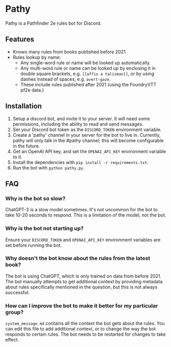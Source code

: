 # Pathy

Pathy is a Pathfinder 2e rules bot for Discord.

## Features

- Knows many rules from books published before 2021.
- Rules lookup by name:
  - Any single-word rule or name will be looked up automatically.
  - Any multi-word rule or name can be looked up by enclosing it in double square brackets, e.g. `[[affix a talisman]]`, or by using dashes instead of spaces, e.g. `avert-gaze`.
  - These include rules published after 2021 (using the FoundryVTT pf2e data.)

## Installation

1. Setup a discord bot, and invite it to your server.  It will need some permissions, including the ability to read and send messages.
2. Set your Discord bot token as the `DISCORD_TOKEN` environment variable.
3. Create a 'pathy' channel in your server for the bot to live in.  Currently, pathy will only talk in the #pathy channel; this will  become configurable in the future.
4. Get an OpenAI API key, and set the `OPENAI_API_KEY` environment variable to it.
5. Install the dependencies with `pip install -r requirements.txt`.
6. Run the bot with `python pathy.py`.

## FAQ

### Why is the bot so slow?

ChatGPT-3 is a slow model sometimes.  It's not uncommon for the bot to take 10-20 seconds to respond.  This is a limitation of the model, not the bot.

### Why is the bot not starting up?

Ensure your `DISCORD_TOKEN` and `OPENAI_API_KEY` environment variables are set before running the bot.

### Why doesn't the bot know about the rules from the latest book?

The bot is using ChatGPT, which is only trained on data from before 2021.  The bot manually attempts to get additional context by providing metadata about rules specifically mentioned in the question, but this is not always successful.

### How can I improve the bot to make it better for my particular group?

`system_message.md` contains all the context the bot gets about the rules.  You can edit this file to add additional context, or to change the way the bot responds to certain rules.  The bot needs to be restarted for changes to take effect.